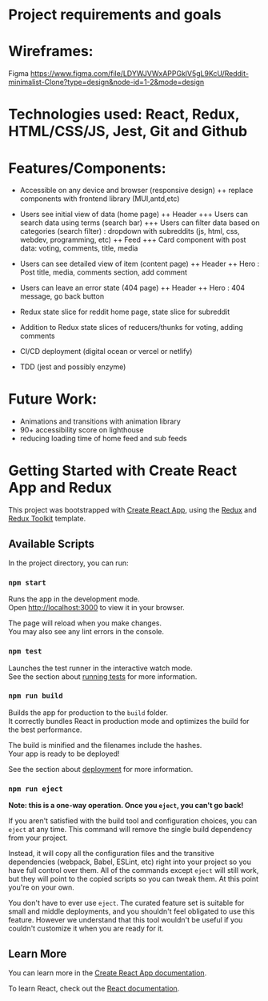 # Project requirements and goals
# Wireframes:
Figma
https://www.figma.com/file/LDYWJVWxAPPGklV5gL9KcU/Reddit-minimalist-Clone?type=design&node-id=1-2&mode=design
# Technologies used: React, Redux, HTML/CSS/JS, Jest, Git and Github

# Features/Components:
+ Accessible on any device and browser (responsive design)
++ replace components with frontend library (MUI,antd,etc)
+ Users see initial view of data (home page)
++ Header
+++ Users can search data using terms (search bar)
+++ Users can filter data based on categories (search filter) : dropdown with subreddits (js, html, css, webdev, programming, etc)
++ Feed
+++ Card component with post data: voting, comments, title, media
+ Users can see detailed view of item (content page)
++ Header
++ Hero : Post title, media, comments section, add comment
+ Users can leave an error state (404 page)
++ Header
++ Hero : 404 message, go back button

+ Redux state slice for reddit home page, state slice for subreddit
+ Addition to Redux state slices of reducers/thunks for voting, adding comments
+ CI/CD deployment (digital ocean or vercel or netlify)
+ TDD (jest and possibly enzyme)


# Future Work:
+ Animations and transitions with animation library
+ 90+ accessibility score on lighthouse
+ reducing loading time of home feed and sub feeds


# Getting Started with Create React App and Redux

This project was bootstrapped with [Create React App](https://github.com/facebook/create-react-app), using the [Redux](https://redux.js.org/) and [Redux Toolkit](https://redux-toolkit.js.org/) template.

## Available Scripts

In the project directory, you can run:

### `npm start`

Runs the app in the development mode.\
Open [http://localhost:3000](http://localhost:3000) to view it in your browser.

The page will reload when you make changes.\
You may also see any lint errors in the console.

### `npm test`

Launches the test runner in the interactive watch mode.\
See the section about [running tests](https://facebook.github.io/create-react-app/docs/running-tests) for more information.

### `npm run build`

Builds the app for production to the `build` folder.\
It correctly bundles React in production mode and optimizes the build for the best performance.

The build is minified and the filenames include the hashes.\
Your app is ready to be deployed!

See the section about [deployment](https://facebook.github.io/create-react-app/docs/deployment) for more information.

### `npm run eject`

**Note: this is a one-way operation. Once you `eject`, you can't go back!**

If you aren't satisfied with the build tool and configuration choices, you can `eject` at any time. This command will remove the single build dependency from your project.

Instead, it will copy all the configuration files and the transitive dependencies (webpack, Babel, ESLint, etc) right into your project so you have full control over them. All of the commands except `eject` will still work, but they will point to the copied scripts so you can tweak them. At this point you're on your own.

You don't have to ever use `eject`. The curated feature set is suitable for small and middle deployments, and you shouldn't feel obligated to use this feature. However we understand that this tool wouldn't be useful if you couldn't customize it when you are ready for it.

## Learn More

You can learn more in the [Create React App documentation](https://facebook.github.io/create-react-app/docs/getting-started).

To learn React, check out the [React documentation](https://reactjs.org/).
